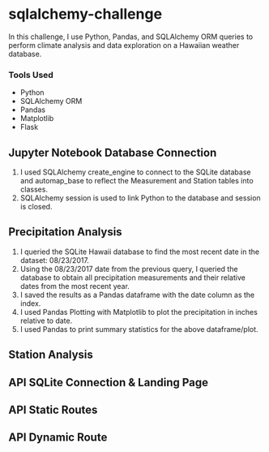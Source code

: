 # sqlalchemy-challenge
In this challenge, I use Python, Pandas, and SQLAlchemy ORM queries to perform climate analysis and data exploration on a Hawaiian weather database. 

### Tools Used
* Python
* SQLAlchemy ORM 
* Pandas
* Matplotlib
* Flask

## Jupyter Notebook Database Connection
1. I used SQLAlchemy create_engine to connect to the SQLite database and automap_base to reflect the Measurement and Station tables into classes.
2. SQLAlchemy session is used to link Python to the database and session is closed.

## Precipitation Analysis
1. I queried the SQLite Hawaii database to find the most recent date in the dataset: 08/23/2017.
2. Using the 08/23/2017 date from the previous query, I queried the database to obtain all precipitation  measurements and their relative dates from the most recent year. 
3. I saved the results as a Pandas dataframe with the date column as the index.
4. I used Pandas Plotting with Matplotlib to plot the precipitation in inches relative to date.
5. I used Pandas to print summary statistics for the above dataframe/plot.

## Station Analysis

## API SQLite Connection & Landing Page

## API Static Routes

## API Dynamic Route
